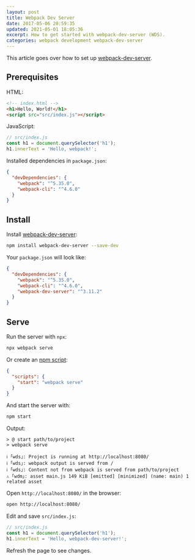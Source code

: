 ```yaml
---
layout: post
title: Webpack Dev Server
date: 2017-05-06 20:59:35
updated: 2021-05-01 18:05:36
excerpt: How to get started with webpack-dev-server (WDS).
categories: webpack development webpack-dev-server
---
```


This article goes over how to set up [webpack-dev-server](https://webpack.js.org/configuration/dev-server/).

## Prerequisites

HTML:

```html
<!-- index.html -->
<h1>Hello, World!</h1>
<script src="src/index.js"></script>
```

JavaScript:

```js
// src/index.js
const h1 = document.querySelector('h1');
h1.innerText = 'Hello, webpack!';
```

Installed dependencies in `package.json`:

```json
{
  "devDependencies": {
    "webpack": "^5.35.0",
    "webpack-cli": "^4.6.0"
  }
}
```

## Install

Install [webpack-dev-server](https://www.npmjs.com/package/webpack-dev-server):

```sh
npm install webpack-dev-server --save-dev
```

Your `package.json` will look like:

```json
{
  "devDependencies": {
    "webpack": "^5.35.0",
    "webpack-cli": "^4.6.0",
    "webpack-dev-server": "^3.11.2"
  }
}
```

## Serve

Run the server with `npx`:

```sh
npx webpack serve
```

Or create an [npm script](https://docs.npmjs.com/cli/run-script):

```json
{
  "scripts": {
    "start": "webpack serve"
  }
}
```

And start the server with:

```sh
npm start
```

Output:

```
> @ start path/to/project
> webpack serve

ℹ ｢wds｣: Project is running at http://localhost:8080/
ℹ ｢wds｣: webpack output is served from /
ℹ ｢wds｣: Content not from webpack is served from path/to/project
⚠ ｢wdm｣: asset main.js 149 KiB [emitted] [minimized] (name: main) 1 related asset
```

Open `http://localhost:8080/` in the browser:

```sh
open http://localhost:8080/
```

Edit and save `src/index.js`:

```js
// src/index.js
const h1 = document.querySelector('h1');
h1.innerText = 'Hello, webpack-dev-server!';
```

Refresh the page to see changes.

